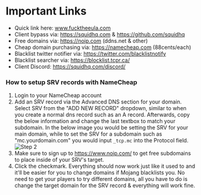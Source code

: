 # Important Links
- Quick link here: www.fucktheeula.com
- Client bypass via: https://squidhq.com & https://github.com/squidhq
- Free domains via: https://noip.com (ddns.net & other)
- Cheap domain purchasing via: https://namecheap.com (88cents/each)
- Blacklist twitter notifier via: https://twitter.com/blacklistnotify
- Blacklist searcher via: https://blocklist.tcpr.ca/
- Client Discord: https://squidhq.com/discord/

### How to setup SRV records with NameCheap
1. Login to your NameCheap account
2. Add an SRV record via the Advanced DNS section for your domain. Select SRV from the "ADD NEW RECORD" dropdown, similar to when you create a normal dns record such as an A record. Afterwards, copy the below information and change the last textbox to match your subdomain. In the below image you would be setting the SRV for your main domain, while to set the SRV for a subdomain such as "mc.yourdomain.com" you would input `_tcp.mc` into the Protocol field.<br> ![Step 2](https://i.tcpr.ca/HYjOCRY)
3. Make sure to sign up to https://www.noip.com/ to get free subdomains to place inside of your SRV's target.<br>
4. Click the checkmark. Everything should now work just like it used to and it'll be easier for you to change domains if Mojang blacklists you. No need to get your players to try different domains, all you have to do is change the target domain for the SRV record & everything will work fine.<br>
